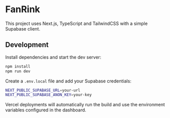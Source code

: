 # FanRink

This project uses Next.js, TypeScript and TailwindCSS with a simple Supabase client.

## Development

Install dependencies and start the dev server:

```bash
npm install
npm run dev
```

Create a `.env.local` file and add your Supabase credentials:

```bash
NEXT_PUBLIC_SUPABASE_URL=your-url
NEXT_PUBLIC_SUPABASE_ANON_KEY=your-key
```

Vercel deployments will automatically run the build and use the environment variables configured in the dashboard.

